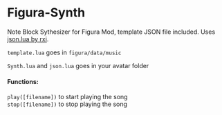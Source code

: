 # Figura-Synth
Note Block Sythesizer for Figura Mod, template JSON file included. Uses [json.lua by rxi](https://github.com/rxi/json.lua).

```template.lua``` goes in ```figura/data/music```

```Synth.lua``` and ```json.lua``` goes in your avatar folder

#### Functions:  
```play([filename])``` to start playing the song  
```stop([filename])``` to stop playing the song
